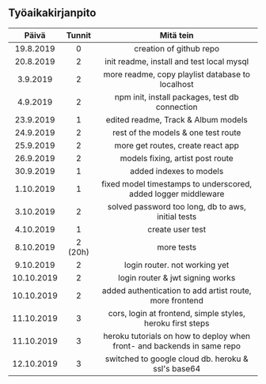 ## Työaikakirjanpito

|   Päivä    | Tunnit  |                                Mitä tein                                |
| :--------: | :-----: | :---------------------------------------------------------------------: |
| 19.8.2019  |    0    |                         creation of github repo                         |
| 20.8.2019  |    2    |                init readme, install and test local mysql                |
|  3.9.2019  |    2    |            more readme, copy playlist database to localhost             |
|  4.9.2019  |    2    |             npm init, install packages, test db connection              |
| 23.9.2019  |    1    |                   edited readme, Track & Album models                   |
| 24.9.2019  |    2    |                   rest of the models & one test route                   |
| 25.9.2019  |    2    |                    more get routes, create react app                    |
| 26.9.2019  |    2    |                    models fixing, artist post route                     |
| 30.9.2019  |    1    |                         added indexes to models                         |
| 1.10.2019  |    1    |     fixed model timestamps to underscored, added logger middleware      |
| 3.10.2019  |    2    |           solved password too long, db to aws, initial tests            |
| 4.10.2019  |    1    |                            create user test                             |
| 8.10.2019  | 2 (20h) |                               more tests                                |
| 9.10.2019  |    2    |                      login router. not working yet                      |
| 10.10.2019 |    2    |                    login router & jwt signing works                     |
| 10.10.2019 |    2    |         added authentication to add artist route, more frontend         |
| 11.10.2019 |    3    |       cors, login at frontend, simple styles, heroku first steps        |
| 11.10.2019 |    3    | heroku tutorials on how to deploy when front- and backends in same repo |
| 12.10.2019 |    3    |           switched to google cloud db. heroku & ssl's base64            |
